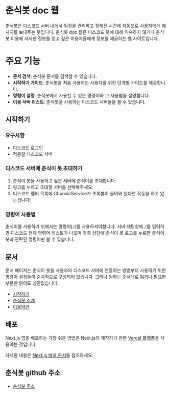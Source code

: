 # 춘식봇 doc 웹

춘식봇은 디스코드 서버 내에서 일정을 관리하고 정해진 시간에 자동으로 사용자에게 메시지를 보내주는 봇입니다. 춘식봇 doc 웹은 디스코드 봇에 대해 익숙하지 않거나 춘식봇 이용에 자세한 정보를 얻고 싶은 이용자들에게 정보를 제공하는 웹 사이트입니다.

# 주요 기능

- **문서 검색**: 춘식봇 문서를 검색할 수 있습니다.
- **시작하기 가이드**: 춘식봇을 처음 사용하는 사용자를 위한 단계별 가이드를 제공합니다.
- **명령어 설명**: 춘식봇에서 사용할 수 있는 명령어와 그 사용법을 설명합니다.
- **이용 서버 리스트**: 춘식봇을 사용하는 디스코드 서버들을 볼 수 있습니다.

## 시작하기

### 요구사항

- 디스코드 로그인
- 적용할 디스코드 서버

### 디스코드 서버에 춘식이 봇 초대하기

1. 춘식이 봇을 사용하고 싶은 서버에 춘식이를 초대합니다.
2. 링크를 누르고 초대할 서버를 선택해주세요.
3. 디스코드 멤버 목록에 ChunsicService가 초록불이 들어와 있다면 작동을 하고 있는겁니다!

### 명령어 사용법

춘식이를 사용하기 위해서는 명령어(`/`)를 사용하셔야합니다. 서버 채팅창에 `/`를 입력하면 디스코드 전체 명령어 리스트가 나오며 좌측 상단에 춘식이 봇 로고를 누르면 춘식이 봇과 관련된 명령어만 볼 수 있습니다.

## 문서

문서 페이지는 춘식이 봇을 사용자의 디스코드 서버에 연결하는 방법부터 사용하기 위한 명령어 설정들이 순차적으로 구성되어 있습니다. 그러나 원하는 순서대로 읽거나 필요한 부분만 읽어도 상관없습니다.

- [시작하기](app/docs/getting-started/page.tsx)
- [춘식봇 소개](app/docs/miscellaneous/indroduce/page.tsx)
- [이용약관](app/terms/page.tsx)

## 배포

Next.js 앱을 배포하는 가장 쉬운 방법은 Next.js의 제작자가 만든 [Vercel 플랫폼](https://vercel.com/new?utm_medium=default-template&filter=next.js&utm_source=create-next-app&utm_campaign=create-next-app-readme)을 사용하는 것입니다.

자세한 내용은 [Next.js 배포 문서](https://nextjs.org/docs/deployment)를 참조하세요.

## 춘식봇 github 주소

- [춘식봇 주소](https://github.com/ahrrrl/discord-chunsicBot)
